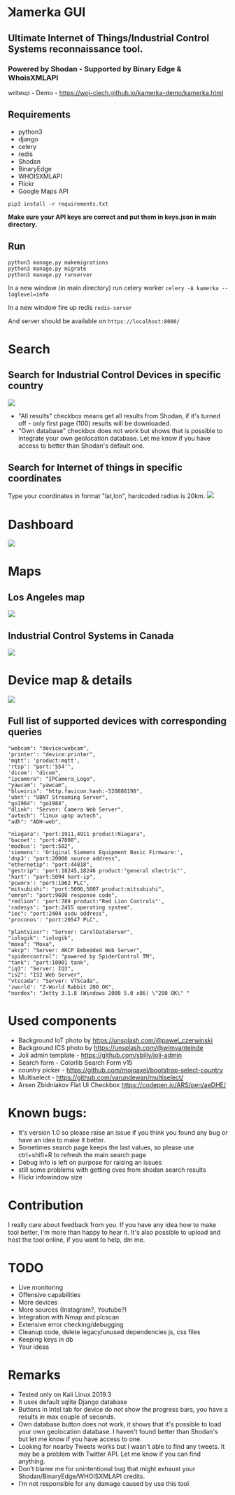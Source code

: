 # ꓘamerka GUI

## Ultimate Internet of Things/Industrial Control Systems reconnaissance tool.

### Powered by Shodan - Supported by Binary Edge & WhoisXMLAPI

writeup -
Demo - https://woj-ciech.github.io/kamerka-demo/kamerka.html

## Requirements
- python3
- django
- celery
- redis
- Shodan
- BinaryEdge
- WHOISXMLAPI
- Flickr
- Google Maps API

```pip3 install -r requirements.txt```

**Make sure your API keys are correct and put them in keys.json in main directory.**

## Run
```
python3 manage.py makemigrations
python3 manage.py migrate
python3 manage.py runserver
```
In a new window (in main directory) run celery worker
```celery -A kamerka --loglevel=info```

In a new window fire up redis
```redis-server```

And server should be available on ```https://localhost:8000/```


# Search
## Search for Industrial Control Devices in specific country
 ![](https://i.imgur.com/8qx5X3l.jpg)

- "All results" checkbox means get all results from Shodan, if it's turned off - only first page (100) results will be downloaded.
- "Own database" checkbox does not work but shows that is possible to integrate your own geolocation database. Let me know if you have access to better than Shodan's default one.

## Search for Internet of things in specific coordinates
Type your coordinates in format "lat,lon", hardcoded radius is 20km.
  ![](https://i.imgur.com/dSo4Kg0.jpg)


# Dashboard
   ![](https://i.imgur.com/H0cQJVY.jpg)

# Maps
## Los Angeles map
 ![](https://i.imgur.com/Oq9ZTBn.jpg)

## Industrial Control Systems in Canada
![](https://i.imgur.com/Z8xfHkB.jpg)

# Device map & details
![](https://i.imgur.com/M7V4IAq.jpg)

## Full list of supported devices with corresponding queries
```
"webcam": "device:webcam",
'printer': "device:printer",
'mqtt': 'product:mqtt',
'rtsp': "port:'554'",
'dicom': "dicom",
"ipcamera": "IPCamera_Logo",
"yawcam": "yawcam",
"blueiris": "http.favicon.hash:-520888198",
'ubnt': "UBNT Streaming Server",
"go1984": "go1984",
"dlink": "Server: Camera Web Server",
"avtech": "linux upnp avtech",
"adh": "ADH-web",

"niagara": "port:1911,4911 product:Niagara",
'bacnet': "port:47808",
'modbus': "port:502",
'siemens': 'Original Siemens Equipment Basic Firmware:',
'dnp3': "port:20000 source address",
"ethernetip": "port:44818",
"gestrip": 'port:18245,18246 product:"general electric"',
'hart': "port:5094 hart-ip",
'pcworx': "port:1962 PLC",
"mitsubishi": "port:5006,5007 product:mitsubishi",
"omron": "port:9600 response code",
"redlion": 'port:789 product:"Red Lion Controls"',
'codesys': "port:2455 operating system",
"iec": "port:2404 asdu address",
'proconos': "port:20547 PLC",

"plantvisor": "Server: CarelDataServer",
"iologik": "iologik",
"moxa": "Moxa",
"akcp": "Server: AKCP Embedded Web Server",
"spidercontrol": "powered by SpiderControl TM",
"tank": "port:10001 tank",
"iq3": "Server: IQ3",
"is2": "IS2 Web Server",
"vtscada": "Server: VTScada",
'zworld': "Z-World Rabbit 200 OK",
"nordex": "Jetty 3.1.8 (Windows 2000 5.0 x86) \"200 OK\" "
```

# Used components
- Background IoT photo by  https://unsplash.com/@pawel_czerwinski
- Background ICS photo by  https://unsplash.com/@wimvanteinde
- Joli admin template - https://github.com/sbilly/joli-admin
- Search form - Colorlib Search Form v15
- country picker - https://github.com/mojoaxel/bootstrap-select-country
- Multiselect - https://github.com/varundewan/multiselect/
- Arsen Zbidniakov Flat UI Checkbox https://codepen.io/ARS/pen/aeDHE/

# Known bugs:
- It's version 1.0 so please raise an issue if you think you found any bug or have an idea to make it better.
- Sometimes search page keeps the last values, so please use ctrl+shift+R to refresh the main search page
- Debug info is left on purpose for raising an issues
- still some problems with getting cves from shodan search results
- Flickr infowindow size

# Contribution
I really care about feedback from you. If you have any idea how to make tool better, I'm more than happy to hear it.
It's also possible to upload and host the tool online, if you want to help, dm me.

# TODO
- Live monitoring
- Offensive capabilities
- More devices
- More sources (Instagram?, Youtube?)
- Integration with Nmap and plcscan
- Extensive error checking/debugging
- Cleanup code, delete legacy/unused dependencies js, css files
- Keeping keys in db
- Your ideas

# Remarks
- Tested only on Kali Linux 2019.3
- It uses default sqlite Django database
- Buttons in Intel tab for device do not show the progress bars, you have a results in max couple of seconds.
- Own database button does not work, it shows that it's possible to load your own geolocation database. I haven't found better than Shodan's but let me know if you have access to one.
- Looking for nearby Tweets works but I wasn't able to find any tweets. It may be a problem with Twitter API. Let me know if you can find anything.
- Don't blame me for unintentional bug that might exhaust your Shodan/BinaryEdge/WHOISXMLAPI credits.
- I'm not responsible for any damage caused by use this tool.
